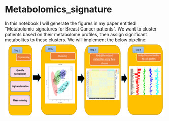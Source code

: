 # Metabolomics_signature
In this notebook I will generate the figures in my paper entitled "Metabolomic signatures for Breast Cancer patients".
We want to cluster patients based on their metabolome profiles, then assign significant metabolites to these clusters. 
We will implement the below pipeline:
![Image description](./Capture.PNG)
